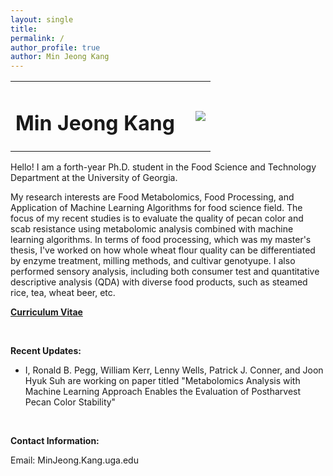 ```yaml
---
layout: single
title: 
permalink: /
author_profile: true
author: Min Jeong Kang
---
```


<table style="width: 100%;">
  <tr>
	<td style="width: 90%; border-bottom:0px;"><h1>Min Jeong Kang</h1></td>
	<td style="width: 10%; border-bottom:0px;"><img src="assets/images/uga-logo.png"/></td>
  </tr>
</table>

Hello! I am a forth-year Ph.D. student in the Food Science and Technology Department at the University of Georgia.

My research interests are Food Metabolomics,  Food Processing, and Application of Machine Learning Algorithms for food science field. The focus of my recent studies is to evaluate the quality of pecan color and scab resistance using metabolomic analysis combined with machine learning algorithms. In terms of food processing, which was my master's thesis, I've worked on how whole wheat flour quality can be differentiated by enzyme treatment, milling methods, and cultivar genotyupe. I also performed sensory analysis, including both consumer test and quantitative descriptive analysis (QDA) with diverse food products, such as steamed rice, tea, wheat beer, etc.

**<a href="files/CV_minjeong_kang.pdf">Curriculum Vitae</a>**

<br>

**Recent Updates:**

* I, Ronald B. Pegg, William Kerr, Lenny Wells, Patrick J. Conner, and Joon Hyuk Suh are working on paper titled "Metabolomics Analysis with Machine Learning Approach Enables the Evaluation of Postharvest Pecan Color Stability" 

<br>

**Contact Information:**

Email: MinJeong.Kang.uga.edu
